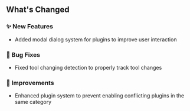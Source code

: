 ## What's Changed

### ✨ New Features
- Added modal dialog system for plugins to improve user interaction

### 🐛 Bug Fixes
- Fixed tool changing detection to properly track tool changes

### 🔧 Improvements
- Enhanced plugin system to prevent enabling conflicting plugins in the same category
